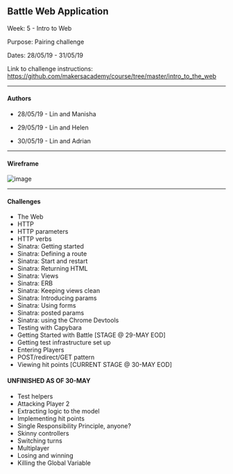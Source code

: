 ## Battle Web Application

Week: 5 - Intro to Web

Purpose: Pairing challenge 

Dates: 28/05/19 - 31/05/19

Link to challenge instructions: https://github.com/makersacademy/course/tree/master/intro_to_the_web

--------------------------

#### Authors

* 28/05/19 - Lin and Manisha

* 29/05/19 - Lin and Helen

* 30/05/19 - Lin and Adrian

-------------------------
#### Wireframe

![image](https://github.com/makersacademy/course/blob/master/intro_to_the_web/images/battle_final_mockup.png?raw=true)

------------------------
#### Challenges

- The Web
- HTTP
- HTTP parameters
- HTTP verbs
- Sinatra: Getting started
- Sinatra: Defining a route
- Sinatra: Start and restart
- Sinatra: Returning HTML
- Sinatra: Views
- Sinatra: ERB
- Sinatra: Keeping views clean
- Sinatra: Introducing params
- Sinatra: Using forms
- Sinatra: posted params
- Sinatra: using the Chrome Devtools
- Testing with Capybara
- Getting Started with Battle [STAGE @ 29-MAY EOD]
- Getting test infrastructure set up
- Entering Players
- POST/redirect/GET pattern
- Viewing hit points [CURRENT STAGE @ 30-MAY EOD]

#### UNFINISHED AS OF 30-MAY
- Test helpers
- Attacking Player 2
- Extracting logic to the model
- Implementing hit points
- Single Responsibility Principle, anyone?
- Skinny controllers
- Switching turns
- Multiplayer
- Losing and winning
- Killing the Global Variable
